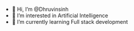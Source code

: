 - 👋 Hi, I’m @Dhruvinsinh
- 👀 I’m interested in Artificial Intelligence
- 🌱 I’m currently learning Full stack development
